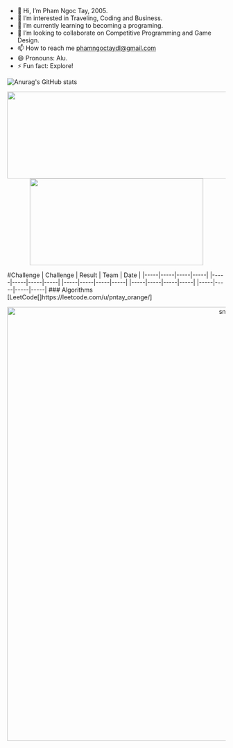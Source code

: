 - 👋 Hi, I’m Pham Ngoc Tay, 2005.
- 👀 I’m interested in Traveling, Coding and Business.
- 🌱 I’m currently learning to becoming a programing.
- 💞️ I’m looking to collaborate on Competitive Programming and Game Design.
- 📫 How to reach me phamngoctaydl@gmail.com
- 😄 Pronouns: Alu.
- ⚡ Fun fact: Explore!

![Anurag's GitHub stats](https://github-readme-stats.vercel.app/api?username=pntayorange&show_icons=true&&theme=vision-friendly-dark")

<p align="center">
  <img width="600" height="200" src="https://github-readme-stats.vercel.app/api?username=pntayorange&show_icons=true&theme=vision-friendly-dark">
  <img width="400" height="200" src="https://github-readme-stats.vercel.app/api/top-langs/?username=pntayorange&size_weight=0.0005&count_weight=0.3&layout=compact&theme=vision-friendly-dark">
</p>
#Challenge
| Challenge | Result | Team | Date |
|-----|-----|-----|-----|
|-----|-----|-----|-----|
|-----|-----|-----|-----|
|-----|-----|-----|-----|
|-----|-----|-----|-----|
### Algorithms [LeetCode[]https://leetcode.com/u/pntay_orange/]

<p align="center">
 <img width="1000" src="assets/github-snake.svg" alt="snake"/>
</p>


